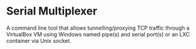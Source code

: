 # Serial Multiplexer

A command line tool that allows tunnelling/proxying TCP traffic through a VirtualBox VM using Windows named pipe(s)
and serial port(s) or an LXC container via Unix socket.

